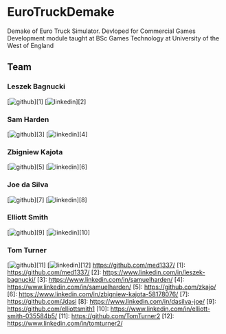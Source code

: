 # EuroTruckDemake
Demake of Euro Truck Simulator. Devloped for Commercial Games Development module taught at BSc Games Technology at University of the West of England

## Team
### Leszek Bagnucki 
[![github](https://cloud.githubusercontent.com/assets/17016297/18839843/0e06a67a-83d2-11e6-993a-b35a182500e0.png)][1]
[![linkedin](https://cloud.githubusercontent.com/assets/17016297/18839848/0fc7e74e-83d2-11e6-8c6a-277fc9d6e067.png)][2]
### Sam Harden
[![github](https://cloud.githubusercontent.com/assets/17016297/18839843/0e06a67a-83d2-11e6-993a-b35a182500e0.png)][3]
[![linkedin](https://cloud.githubusercontent.com/assets/17016297/18839848/0fc7e74e-83d2-11e6-8c6a-277fc9d6e067.png)][4]
### Zbigniew Kajota
[![github](https://cloud.githubusercontent.com/assets/17016297/18839843/0e06a67a-83d2-11e6-993a-b35a182500e0.png)][5]
[![linkedin](https://cloud.githubusercontent.com/assets/17016297/18839848/0fc7e74e-83d2-11e6-8c6a-277fc9d6e067.png)][6]
### Joe da Silva
[![github](https://cloud.githubusercontent.com/assets/17016297/18839843/0e06a67a-83d2-11e6-993a-b35a182500e0.png)][7]
[![linkedin](https://cloud.githubusercontent.com/assets/17016297/18839848/0fc7e74e-83d2-11e6-8c6a-277fc9d6e067.png)][8]
### Elliott Smith
[![github](https://cloud.githubusercontent.com/assets/17016297/18839843/0e06a67a-83d2-11e6-993a-b35a182500e0.png)][9]
[![linkedin](https://cloud.githubusercontent.com/assets/17016297/18839848/0fc7e74e-83d2-11e6-8c6a-277fc9d6e067.png)][10]
### Tom Turner
[![github](https://cloud.githubusercontent.com/assets/17016297/18839843/0e06a67a-83d2-11e6-993a-b35a182500e0.png)][11]
[![linkedin](https://cloud.githubusercontent.com/assets/17016297/18839848/0fc7e74e-83d2-11e6-8c6a-277fc9d6e067.png)][12]
https://github.com/med1337/
[1]: https://github.com/med1337/
[2]: https://www.linkedin.com/in/leszek-bagnucki/
[3]: https://www.linkedin.com/in/samuelharden/
[4]: https://www.linkedin.com/in/samuelharden/
[5]: https://github.com/zkajo/
[6]: https://www.linkedin.com/in/zbigniew-kajota-58178076/
[7]: https://github.com/Jdasi
[8]: https://www.linkedin.com/in/dasilva-joe/
[9]: https://github.com/elliottsmith1
[10]: https://www.linkedin.com/in/elliott-smith-035584b5/
[11]: https://github.com/TomTurner2
[12]: https://www.linkedin.com/in/tomturner2/
